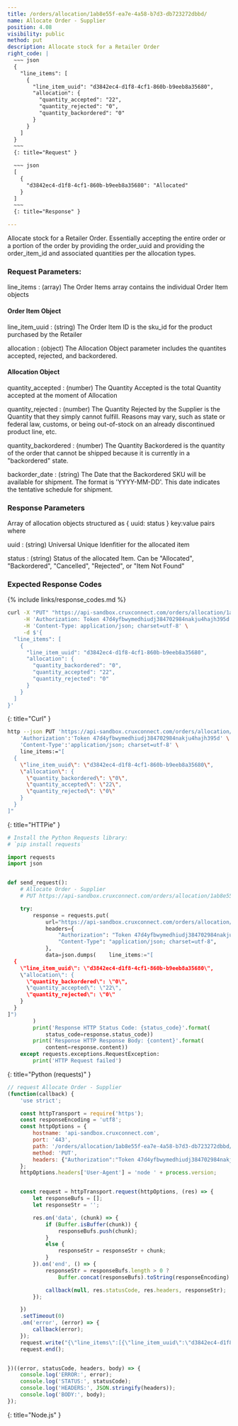 ```yaml
---
title: /orders/allocation/1ab8e55f-ea7e-4a58-b7d3-db723272dbbd/
name: Allocate Order - Supplier
position: 4.08
visibility: public
method: put
description: Allocate stock for a Retailer Order
right_code: |
  ~~~ json
  {
    "line_items": [
      {
        "line_item_uuid": "d3842ec4-d1f8-4cf1-860b-b9eeb8a35680",
        "allocation": {
          "quantity_accepted": "22",
          "quantity_rejected": "0",
          "quantity_backordered": "0"
        }
      }
    ]
  }
  ~~~
  {: title="Request" }

  ~~~ json
  [
    {
      "d3842ec4-d1f8-4cf1-860b-b9eeb8a35680": "Allocated"
    }
  ]
  ~~~
  {: title="Response" }

---
```

Allocate stock for a Retailer Order. Essentially accepting the entire order or a portion of the order by providing the order_uuid and providing the order_item_id and associated quantities per the allocation types.

### Request Parameters:

line_items
: (array) The Order Items array contains the individual Order Item objects

#### Order Item Object

line_item_uuid
: (string) The Order Item ID is the sku_id for the product purchased by the Retailer

allocation
: (object) The Allocation Object parameter includes the quantites accepted, rejected, and backordered.

#### Allocation Object

quantity_accepted
: (number) The Quantity Accepted is the total Quantity accepted at the moment of Allocation

quantity_rejected
: (number) The Quantity Rejected by the Supplier is the Quantity that they simply cannot fulfill. Reasons may vary, such as state or federal law, customs, or being out-of-stock on an already discontinued product line, etc.

quantity_backordered
: (number) The Quantity Backordered is the quantity of the order that cannot be shipped because it is currently in a "backordered" state.

backorder_date
: (string) The Date that the Backordered SKU will be available for shipment. The format is 'YYYY-MM-DD'. This date indicates the tentative schedule for shipment.

### Response Parameters

Array of allocation objects structured as { uuid: status } key:value pairs where

uuid
: (string) Universal Unique Idenfitier for the allocated item

status
: (string) Status of the allocated Item.  Can be "Allocated", "Backordered", "Cancelled", "Rejected", or "Item Not Found"

### Expected Response Codes

{% include links/response_codes.md %}


~~~ bash
curl -X "PUT" "https://api-sandbox.cruxconnect.com/orders/allocation/1ab8e55f-ea7e-4a58-b7d3-db723272dbbd/" \
     -H 'Authorization: Token 47d4yfbwymedhiudj384702984nakju4hajh395d' \
     -H 'Content-Type: application/json; charset=utf-8' \
     -d $'{
  "line_items": [
    {
      "line_item_uuid": "d3842ec4-d1f8-4cf1-860b-b9eeb8a35680",
      "allocation": {
        "quantity_backordered": "0",
        "quantity_accepted": "22",
        "quantity_rejected": "0"
      }
    }
  ]
}'

~~~
{: title="Curl" }

~~~ bash
http --json PUT 'https://api-sandbox.cruxconnect.com/orders/allocation/1ab8e55f-ea7e-4a58-b7d3-db723272dbbd/' \
    'Authorization':'Token 47d4yfbwymedhiudj384702984nakju4hajh395d' \
    'Content-Type':'application/json; charset=utf-8' \
    line_items:="[
  {
    \"line_item_uuid\": \"d3842ec4-d1f8-4cf1-860b-b9eeb8a35680\",
    \"allocation\": {
      \"quantity_backordered\": \"0\",
      \"quantity_accepted\": \"22\",
      \"quantity_rejected\": \"0\"
    }
  }
]"

~~~
{: title="HTTPie" }

~~~ python
# Install the Python Requests library:
# `pip install requests`

import requests
import json


def send_request():
    # Allocate Order - Supplier
    # PUT https://api-sandbox.cruxconnect.com/orders/allocation/1ab8e55f-ea7e-4a58-b7d3-db723272dbbd/

    try:
        response = requests.put(
            url="https://api-sandbox.cruxconnect.com/orders/allocation/1ab8e55f-ea7e-4a58-b7d3-db723272dbbd/",
            headers={
                "Authorization": "Token 47d4yfbwymedhiudj384702984nakju4hajh395d",
                "Content-Type": "application/json; charset=utf-8",
            },
            data=json.dumps(    line_items:="[
  {
    \"line_item_uuid\": \"d3842ec4-d1f8-4cf1-860b-b9eeb8a35680\",
    \"allocation\": {
      \"quantity_backordered\": \"0\",
      \"quantity_accepted\": \"22\",
      \"quantity_rejected\": \"0\"
    }
  }
]")
        )
        print('Response HTTP Status Code: {status_code}'.format(
            status_code=response.status_code))
        print('Response HTTP Response Body: {content}'.format(
            content=response.content))
    except requests.exceptions.RequestException:
        print('HTTP Request failed')

~~~
{: title="Python (requests)" }

~~~ javascript
// request Allocate Order - Supplier
(function(callback) {
    'use strict';

    const httpTransport = require('https');
    const responseEncoding = 'utf8';
    const httpOptions = {
        hostname: 'api-sandbox.cruxconnect.com',
        port: '443',
        path: '/orders/allocation/1ab8e55f-ea7e-4a58-b7d3-db723272dbbd/',
        method: 'PUT',
        headers: {"Authorization":"Token 47d4yfbwymedhiudj384702984nakju4hajh395d","Content-Type":"application/json; charset=utf-8"}
    };
    httpOptions.headers['User-Agent'] = 'node ' + process.version;


    const request = httpTransport.request(httpOptions, (res) => {
        let responseBufs = [];
        let responseStr = '';

        res.on('data', (chunk) => {
            if (Buffer.isBuffer(chunk)) {
                responseBufs.push(chunk);
            }
            else {
                responseStr = responseStr + chunk;
            }
        }).on('end', () => {
            responseStr = responseBufs.length > 0 ?
                Buffer.concat(responseBufs).toString(responseEncoding) : responseStr;

            callback(null, res.statusCode, res.headers, responseStr);
        });

    })
    .setTimeout(0)
    .on('error', (error) => {
        callback(error);
    });
    request.write("{\"line_items\":[{\"line_item_uuid\":\"d3842ec4-d1f8-4cf1-860b-b9eeb8a35680\",\"allocation\":{\"quantity_accepted\":\"22\",\"quantity_rejected\":\"0\",\"quantity_backordered\":\"0\"}}]}")
    request.end();


})((error, statusCode, headers, body) => {
    console.log('ERROR:', error);
    console.log('STATUS:', statusCode);
    console.log('HEADERS:', JSON.stringify(headers));
    console.log('BODY:', body);
});

~~~
{: title="Node.js" }
